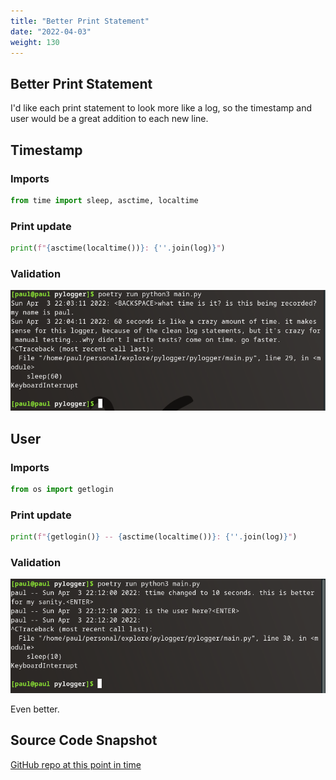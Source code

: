 ```yaml
---
title: "Better Print Statement"
date: "2022-04-03"
weight: 130
---
```


## Better Print Statement

I'd like each print statement to look more like a log, so the timestamp and user would be a great addition to each new line.

## Timestamp

### Imports

```python
from time import sleep, asctime, localtime
```

### Print update

```python
print(f"{asctime(localtime())}: {''.join(log)}")
```

### Validation

![Better Print Output](pictures/better-print.png)

## User

### Imports

```python
from os import getlogin
```

### Print update

```python
print(f"{getlogin()} -- {asctime(localtime())}: {''.join(log)}")
```

### Validation

![User Better Print Output](pictures/better-print-user.png)

Even better.

## Source Code Snapshot

[GitHub repo at this point in time](https://github.com/pdmxdd/pylogger/tree/211f75c76d9460b2240ec305292ae024a633de00)